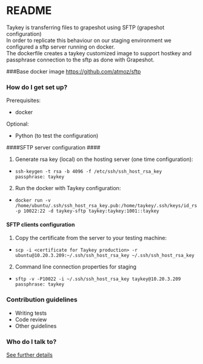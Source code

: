 # README #

Taykey is transferring files to grapeshot using SFTP (grapeshot configuration)   
In order to replicate this behaviour on our staging environment we configured a sftp server running on docker.   
The dockerfile creates a taykey customized image to support hostkey and passphrase connection
to the sftp as done with Grapeshot.

###Base docker image
https://github.com/atmoz/sftp


### How do I get set up? ###

Prerequisites:
- docker
 
Optional:
- Python (to test the configuration)

####SFTP server configuration ####
1. Generate rsa key (local) on the hosting server (one time configuration): 
*     ssh-keygen -t rsa -b 4096 -f /etc/ssh/ssh_host_rsa_key 
      passphrase: taykey
2. Run the docker with Taykey configuration:
*     docker run -v /home/ubuntu/.ssh/ssh_host_rsa_key.pub:/home/taykey/.ssh/keys/id_rsa.pub:ro -p 10022:22 -d taykey-sftp taykey:taykey:1001::taykey

#### SFTP clients configuration ####
1. Copy the certificate from the server to your testing machine:
*     scp -i <certificate for Taykey production> -r ubuntu@10.20.3.209:~/.ssh/ssh_host_rsa_key ~/.ssh/ssh_host_rsa_key
2. Command line connection properties for staging
*     sftp -v -P10022 -i ~/.ssh/ssh_host_rsa_key taykey@10.20.3.209
      passphrase: taykey

### Contribution guidelines ###

* Writing tests
* Code review
* Other guidelines

### Who do I talk to? ###
[See further details](www.google.com)